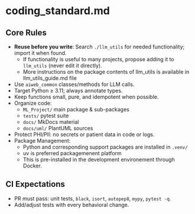 # coding_standard.md

## Core Rules
- **Reuse before you write**: Search `./llm_utils` for needed functionality; import it when found.  
  - If functionality is useful to many projects, propose adding it to `llm_utils` (never edit it directly).
  - More instructions on the package contents of llm_utils is available in llm_utils_guide.md file
- Use `aiweb_common` classes/methods for LLM calls.
- Target Python ≥ 3.11; always annotate types.
- Keep functions small, pure, and idempotent when possible.
- Organize code:
  - `ML_Project/` main package & sub-packages
  - `tests/` pytest suite
  - `docs/` MkDocs material
  - `docs/uml/` PlantUML sources
- Protect PHI/PII: no secrets or patient data in code or logs.
- Package Management:
  - Python and corresponding support packages are installed in `.venv/`
  - uv is preferred packagemenent platform
  - This is pre-installed in the development environement through Docker.

## CI Expectations
- PR must pass: unit tests, `black`, `isort`, `autopep8`, `mypy`, `pytest -q`.
- Add/adjust tests with every behavioral change.
